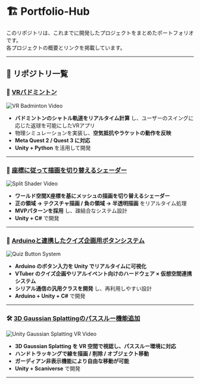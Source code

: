 # 🏗 Portfolio-Hub

このリポジトリは、これまでに開発したプロジェクトをまとめたポートフォリオです。  
各プロジェクトの概要とリンクを掲載しています。

---

## 🔹 リポジトリ一覧

### 🏸 [VRバドミントン](https://github.com/nnm41LM/VRBadminton)
![VR Badminton Video](images/VRBadminton.gif)  
- **バドミントンのシャトル軌道をリアルタイム計算** し、ユーザーのスイングに応じた返球を可能にしたVRアプリ
- 物理シミュレーションを実装し、**空気抵抗やラケットの動作を反映**
- **Meta Quest 2 / Quest 3 に対応**
- **Unity + Python** を活用して開発

---

### 🎨 [座標に従って描画を切り替えるシェーダー](https://github.com/nnm41LM/SplitShader)
![Split Shader Video](images/SplitShader.gif)  
- **ワールド空間X座標を基にメッシュの描画を切り替えるシェーダー**
- **正の領域 → テクスチャ描画 / 負の領域 → 半透明描画** をリアルタイム処理
- **MVPパターンを採用** し、疎結合なシステム設計
- **Unity + C#** で開発

---

### 🔌 [Arduinoと連携したクイズ企画用ボタンシステム](https://github.com/nnm41LM/QuizIoTSystem)
![Quiz Button System](images/QuizIoT.gif)  
- **Arduino のボタン入力を Unity でリアルタイムに可視化**
- **VTuber のクイズ企画やリアルイベント向けのハードウェア × 仮想空間連携システム**
- **シリアル通信の汎用クラスを開発** し、再利用しやすい設計
- **Arduino + Unity + C#** で開発

---

### 🛠 [3D Gaussian Splattingのパススルー機能追加](https://github.com/nnm41LM/UnityGaussianSplattingVR)
![Unity Gaussian Splatting VR Video](images/UnityGSVR.gif)  
- **3D Gaussian Splatting を VR 空間で視認し、パススルー環境に対応**
- **ハンドトラッキングで線を描画 / 削除 / オブジェクト移動**
- **ガーディアン非表示機能により自由な移動が可能**
- **Unity + Scaniverse** で開発

---